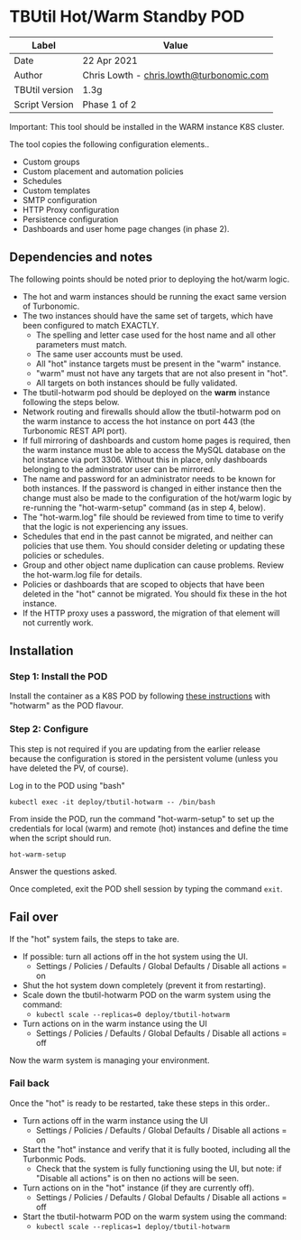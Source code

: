 # TBUtil Hot/Warm Standby POD

| Label          | Value       |
| -------------- | ----------- |
| Date           | 22 Apr 2021 |
| Author         | Chris Lowth - chris.lowth@turbonomic.com |
| TBUtil version | 1.3g |
| Script Version | Phase 1 of 2 |

Important: This tool should be installed in the WARM instance K8S cluster.

The tool copies the following configuration elements..

- Custom groups
- Custom placement and automation policies
- Schedules
- Custom templates
- SMTP configuration
- HTTP Proxy configuration
- Persistence configuration
- Dashboards and user home page changes (in phase 2).

## Dependencies and notes

The following points should be noted prior to deploying the hot/warm logic.

- The hot and warm instances should be running the exact same version of Turbonomic.
- The two instances should have the same set of targets, which have been configured to match EXACTLY.
    - The spelling and letter case used for the host name and all other parameters must match.
    - The same user accounts must be used.
    - All "hot" instance targets must be present in the "warm" instance.
    - "warm" must not have any targets that are not also present in "hot".
    - All targets on both instances should be fully validated.
- The tbutil-hotwarm pod should be deployed on the **warm** instance following the steps below.
- Network routing and firewalls should allow the tbutil-hotwarm pod on the warm instance to access the hot instance on port 443 (the Turbonomic REST API port).
- If full mirroring of dashboards and custom home pages is required, then the warm instance must be able to access the MySQL database on the hot instance via port 3306. Without this in place, only dashboards belonging to the adminstrator user can be mirrored.
- The name and password for an administrator needs to be known for both instances. If the password is changed in either instance then the change must also be made to the configuration of the hot/warm logic by re-running the "hot-warm-setup" command (as in step 4, below).
- The "hot-warm.log" file should be reviewed from time to time to verify that the logic is not experiencing any issues.
- Schedules that end in the past cannot be migrated, and neither can policies that use them. You should consider deleting or updating these policies or schedules.
- Group and other object name duplication can cause problems. Review the hot-warm.log file for details.
- Policies or dashboards that are scoped to objects that have been deleted in the "hot" cannot be migrated. You should fix these in the hot instance.
- If the HTTP proxy uses a password, the migration of that element will not currently work.

## Installation

### Step 1: Install the POD

Install the container as a K8S POD by following [these instructions](INSTALL.html) with "hotwarm" as the POD flavour.

### Step 2: Configure

This step is not required if you are updating from the earlier release because the configuration is stored in the persistent volume (unless you have deleted the PV, of course).

Log in to the POD using "bash"

```shell
kubectl exec -it deploy/tbutil-hotwarm -- /bin/bash
```

From inside the POD, run the command "hot-warm-setup" to set up the credentials for local (warm) and remote (hot) instances and define the time when the script should run.

```shell
hot-warm-setup
```

Answer the questions asked.

Once completed, exit the POD shell session by typing the command `exit`.

## Fail over

If the "hot" system fails, the steps to take are.

- If possible: turn all actions off in the hot system using the UI.
    - Settings / Policies / Defaults / Global Defaults / Disable all actions = on
- Shut the hot system down completely (prevent it from restarting).
- Scale down the tbutil-hotwarm POD on the warm system using the command:
    - `kubectl scale --replicas=0 deploy/tbutil-hotwarm`
- Turn actions on in the warm instance using the UI
    - Settings / Policies / Defaults / Global Defaults / Disable all actions = off

Now the warm system is managing your environment.

### Fail back

Once the "hot" is ready to be restarted, take these steps in this order..

- Turn actions off in the warm instance using the UI
    - Settings / Policies / Defaults / Global Defaults / Disable all actions = on
- Start the "hot" instance and verify that it is fully booted, including all the Turbonmic Pods.
    - Check that the system is fully functioning using the UI, but note: if "Disable all actions" is on then no actions will be seen.
- Turn actions on in the "hot" instance (if they are currently off).
    - Settings / Policies / Defaults / Global Defaults / Disable all actions = off
- Start the tbutil-hotwarm POD on the warm system using the command:
    - `kubectl scale --replicas=1 deploy/tbutil-hotwarm`
